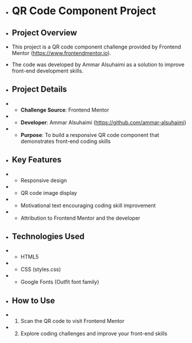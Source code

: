 + # QR Code Component Project
  
+ ## Project Overview
+ This project is a QR code component challenge provided by Frontend Mentor (https://www.frontendmentor.io).

+ The code was developed by Ammar Alsuhaimi as a solution to improve front-end development skills.
 
+ ## Project Details
+ - **Challenge Source**: Frontend Mentor
+ - **Developer**: Ammar Alsuhaimi (https://github.com/ammar-alsuhaimi)
+ - **Purpose**: To build a responsive QR code component that demonstrates front-end coding skills
 
+ ## Key Features
+ - Responsive design
+ - QR code image display
+ - Motivational text encouraging coding skill improvement
+ - Attribution to Frontend Mentor and the developer
  
+ ## Technologies Used
+ - HTML5
+ - CSS (styles.css)
+ - Google Fonts (Outfit font family)
  
+ ## How to Use
+ 1. Scan the QR code to visit Frontend Mentor
+ 2. Explore coding challenges and improve your front-end skills


  

